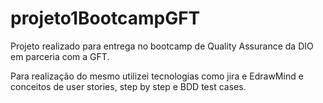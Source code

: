 # projeto1BootcampGFT
Projeto realizado para entrega no bootcamp de Quality Assurance da DIO em parceria com a GFT.

Para realização do mesmo utilizei tecnologias como jira e EdrawMind e conceitos de user stories, step by step e BDD test cases.

